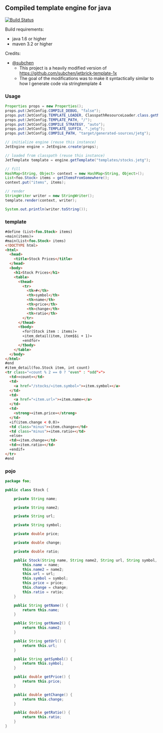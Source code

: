 ## Compiled template engine for java
[![Build Status](https://semaphoreci.com/api/v1/dyu/jetg/branches/master/badge.svg)](https://semaphoreci.com/dyu/jetg)

Build requirements:
- java 1.6 or higher
- maven 3.2 or higher

Credits:
 - [@subchen](https://github.com/subchen)
   * This project is a heavily modified version of https://github.com/subchen/jetbrick-template-1x
   * The goal of the modifications was to make it syntactically similar to how I generate code via stringtemplate 4

### Usage
```java
Properties props = new Properties();
props.put(JetConfig.COMPILE_DEBUG, "false");
props.put(JetConfig.TEMPLATE_LOADER, ClasspathResourceLoader.class.getName());
props.put(JetConfig.TEMPLATE_PATH, "/");
props.put(JetConfig.COMPILE_STRATEGY, "auto");
props.put(JetConfig.TEMPLATE_SUFFIX, ".jetg");
props.put(JetConfig.COMPILE_PATH, "target/generated-sources/jetg");

// initialize engine (reuse this instance)
JetEngine engine = JetEngine.create(props);

// loaded from classpath (reuse this instance)
JetTemplate template = engine.getTemplate("templates/stocks.jetg");

// fill
HashMap<String, Object> context = new HashMap<String, Object>();
List<foo.Stock> items = getItemsFromSomewhere();
context.put("items", items);

// render
StringWriter writer = new StringWriter();
template.render(context, writer);

System.out.println(writer.toString());
```

### template
```html
#define (List<foo.Stock> items)
«main(items)»
#main(List<foo.Stock> items)
<!DOCTYPE html>
<html>
  <head>
    <title>Stock Prices</title>
  </head>
  <body>
    <h1>Stock Prices</h1>
    <table>
      <thead>
        <tr>
          <th>#</th>
          <th>symbol</th>
          <th>name</th>
          <th>price</th>
          <th>change</th>
          <th>ratio</th>
        </tr>
      </thead>
      <tbody>
        «for(Stock item : items)»
        «item_detail(item, item$$i + 1)»
        «endfor»
      </tbody>
    </table>
  </body>
</html>
#end
#item_detail(foo.Stock item, int count)
<tr class="«count % 2 == 0 ? "even" : "odd"»">
  <td>«count»</td>
  <td>
    <a href="/stocks/«item.symbol»">«item.symbol»</a>
  </td>
  <td>
    <a href="«item.url»">«item.name»</a>
  </td>
  <td>
    <strong>«item.price»</strong>
  </td>
  «if(item.change < 0.0)»
  <td class="minus">«item.change»</td>
  <td class="minus">«item.ratio»</td>
  «else»
  <td>«item.change»</td>
  <td>«item.ratio»</td>
  «endif»
</tr>
#end
```

### pojo
```java
package foo;

public class Stock {

    private String name;

    private String name2;

    private String url;

    private String symbol;

    private double price;

    private double change;

    private double ratio;

    public Stock(String name, String name2, String url, String symbol, double price, double change, double ratio) {
        this.name = name;
        this.name2 = name2;
        this.url = url;
        this.symbol = symbol;
        this.price = price;
        this.change = change;
        this.ratio = ratio;
    }

    public String getName() {
        return this.name;
    }

    public String getName2() {
        return this.name2;
    }

    public String getUrl() {
        return this.url;
    }

    public String getSymbol() {
        return this.symbol;
    }

    public double getPrice() {
        return this.price;
    }

    public double getChange() {
        return this.change;
    }

    public double getRatio() {
        return this.ratio;
    }
}
```
